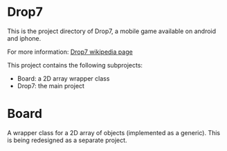 Drop7
================================

This is the project directory of Drop7, a mobile game available on android and iphone.

For more information: [Drop7 wikipedia page](http://en.wikipedia.org/wiki/Drop7)

This project contains the following subprojects:

* Board: a 2D array wrapper class
* Drop7: the main project

Board
================================

A wrapper class for a 2D array of objects (implemented as a generic). This is being redesigned as a separate project.

